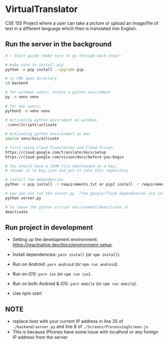 # VirtualTranslator

CSE 155 Project where a user can take a picture or upload an image/file of text in a different language which then is translated into English.

## Run the server in the background

``` bash
# ~ Start guide (make sure to go through each step)~

# make sure to install pip
python -m pip install --upgrade pip

# in CMD open directory 
cd backend

# for windows users: create a python enviroment
py -m venv venv
 
# for mac users:
python3 -m venv venv
 
# Activating python enviroment on windows
.\venv\Scripts\activate

# Activating python environment on mac
source venv/bin/activate

# first setup Cloud Translation and Cloud Vision: 
https://cloud.google.com/translate/docs/setup
https://cloud.google.com/vision/docs/before-you-begin

# You should have a JSON file downloaded as a key, 
# rename it to key.json and put it into this repository

# install the dependencies
python -m pip install -r requirements.txt or pip3 install -r requirements.txt

# now you can run the server.py  (the google/flask dependencies are installed)
python server.py

# to leave the python virtual environment/deactivate it
deactivate

```

## Run project in development

- Setting up the development environment: https://reactnative.dev/docs/environment-setup.

- Install dependencies: `yarn install` (or `npm install`).

- Run on Android: `yarn android` (or `npm run android`).

- Run on iOS: `yarn ios` (or `npm run ios`).

- Run on both Android & iOS: `yarn mobile` (or `npm run mobile`).

- Use npm start

## NOTE

- replace host with your current IP address in line 25 of `./backend/server.py` and line 8 of `./Screens/ProcessingScreen.js`
- This is because iPhones have some issue with localhost or any foreign IP address from the server
